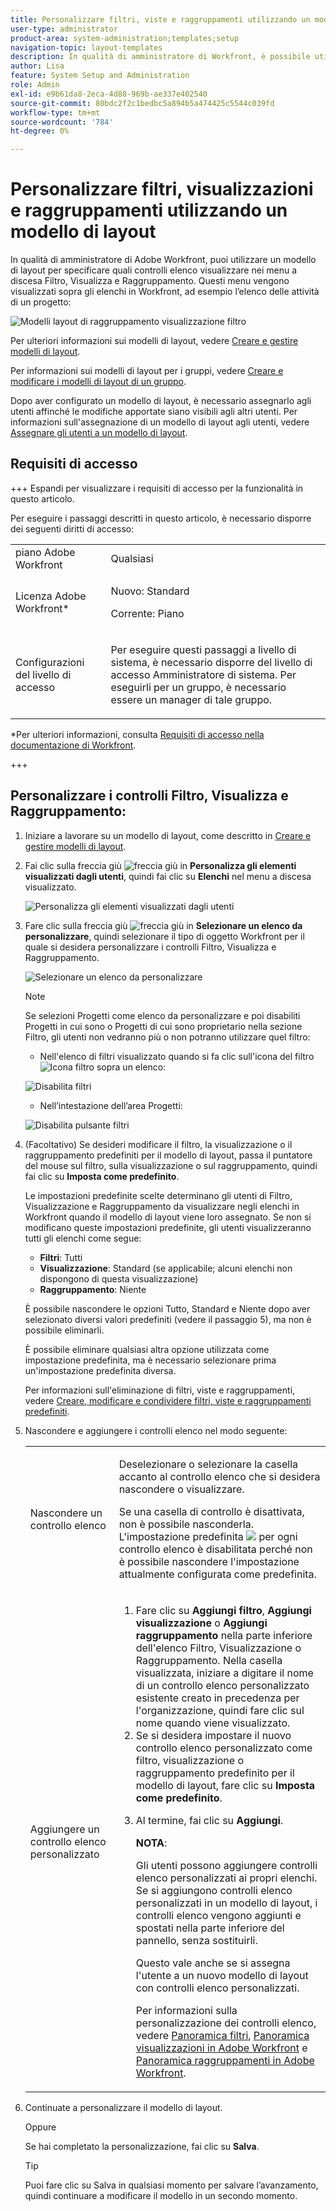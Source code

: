 ```yaml
---
title: Personalizzare filtri, viste e raggruppamenti utilizzando un modello di layout
user-type: administrator
product-area: system-administration;templates;setup
navigation-topic: layout-templates
description: In qualità di amministratore di Workfront, è possibile utilizzare un modello di layout per specificare quali controlli elenco visualizzare nei menu a discesa Filtro, Visualizza e Raggruppamento. Questi menu vengono visualizzati sopra gli elenchi in Workfront, ad esempio l’elenco delle attività di un progetto.
author: Lisa
feature: System Setup and Administration
role: Admin
exl-id: e9b61da8-2eca-4d88-969b-ae337e402540
source-git-commit: 80bdc2f2c1bedbc5a894b5a474425c5544c039fd
workflow-type: tm+mt
source-wordcount: '784'
ht-degree: 0%

---
```


# Personalizzare filtri, visualizzazioni e raggruppamenti utilizzando un modello di layout

In qualità di amministratore di Adobe Workfront, puoi utilizzare un modello di layout per specificare quali controlli elenco visualizzare nei menu a discesa Filtro, Visualizza e Raggruppamento. Questi menu vengono visualizzati sopra gli elenchi in Workfront, ad esempio l’elenco delle attività di un progetto:

![Modelli layout di raggruppamento visualizzazione filtro](assets/filter-view-grouping-layout-templates.png)

Per ulteriori informazioni sui modelli di layout, vedere [Creare e gestire modelli di layout](../../../administration-and-setup/customize-workfront/use-layout-templates/create-and-manage-layout-templates.md).

Per informazioni sui modelli di layout per i gruppi, vedere [Creare e modificare i modelli di layout di un gruppo](../../../administration-and-setup/manage-groups/work-with-group-objects/create-and-modify-a-groups-layout-templates.md).

Dopo aver configurato un modello di layout, è necessario assegnarlo agli utenti affinché le modifiche apportate siano visibili agli altri utenti. Per informazioni sull&#39;assegnazione di un modello di layout agli utenti, vedere [Assegnare gli utenti a un modello di layout](../use-layout-templates/assign-users-to-layout-template.md).

## Requisiti di accesso

+++ Espandi per visualizzare i requisiti di accesso per la funzionalità in questo articolo.

Per eseguire i passaggi descritti in questo articolo, è necessario disporre dei seguenti diritti di accesso:

<table style="table-layout:auto"> 
 <col> 
 <col> 
 <tbody> 
  <tr> 
   <td role="rowheader">piano Adobe Workfront</td> 
   <td>Qualsiasi</td> 
  </tr> 
  <tr> 
   <td role="rowheader">Licenza Adobe Workfront*</td> 
   <td><p>Nuovo: Standard</p>
  <p> Corrente: Piano</p>
   </td> 
  </tr> 
  <tr> 
   <td role="rowheader">Configurazioni del livello di accesso</td> 
   <td> <p>Per eseguire questi passaggi a livello di sistema, è necessario disporre del livello di accesso Amministratore di sistema.
Per eseguirli per un gruppo, è necessario essere un manager di tale gruppo.</p> </td> 
  </tr> 
 </tbody> 
</table>

*Per ulteriori informazioni, consulta [Requisiti di accesso nella documentazione di Workfront](/help/quicksilver/administration-and-setup/add-users/access-levels-and-object-permissions/access-level-requirements-in-documentation.md).

+++

## Personalizzare i controlli Filtro, Visualizza e Raggruppamento:

1. Iniziare a lavorare su un modello di layout, come descritto in [Creare e gestire modelli di layout](../../../administration-and-setup/customize-workfront/use-layout-templates/create-and-manage-layout-templates.md).
1. Fai clic sulla freccia giù ![freccia giù](assets/down-arrow-blue.png) in **Personalizza gli elementi visualizzati dagli utenti**, quindi fai clic su **Elenchi** nel menu a discesa visualizzato.

   ![Personalizza gli elementi visualizzati dagli utenti](assets/customize-what-users-see-dropdown-on-pg-adobe-branding.png)

1. Fare clic sulla freccia giù ![freccia giù](assets/down-arrow-blue.png) in **Selezionare un elenco da personalizzare**, quindi selezionare il tipo di oggetto Workfront per il quale si desidera personalizzare i controlli Filtro, Visualizza e Raggruppamento.

   ![Selezionare un elenco da personalizzare](assets/select-a-list-to-customize-menu-on-pg-adobe-branding.png)

   >[!NOTE]
   >
   >Se selezioni Progetti come elenco da personalizzare e poi disabiliti Progetti in cui sono o Progetti di cui sono proprietario nella sezione Filtro, gli utenti non vedranno più o non potranno utilizzare quel filtro:
   >
   >* Nell&#39;elenco di filtri visualizzato quando si fa clic sull&#39;icona del filtro ![Icona filtro](assets/filter-nwepng.png) sopra un elenco:
   >   
   >  ![Disabilita filtri](assets/disable-filters-projects-im-on-or-own.png)
   >   
   >* Nell’intestazione dell’area Progetti:
   >   
   >  ![Disabilita pulsante filtri](assets/disable-filter-pills.png)

1. (Facoltativo) Se desideri modificare il filtro, la visualizzazione o il raggruppamento predefiniti per il modello di layout, passa il puntatore del mouse sul filtro, sulla visualizzazione o sul raggruppamento, quindi fai clic su **Imposta come predefinito**.

   Le impostazioni predefinite scelte determinano gli utenti di Filtro, Visualizzazione e Raggruppamento da visualizzare negli elenchi in Workfront quando il modello di layout viene loro assegnato. Se non si modificano queste impostazioni predefinite, gli utenti visualizzeranno tutti gli elenchi come segue:

   * **Filtri**: Tutti
   * **Visualizzazione**: Standard (se applicabile; alcuni elenchi non dispongono di questa visualizzazione)
   * **Raggruppamento**: Niente

   È possibile nascondere le opzioni Tutto, Standard e Niente dopo aver selezionato diversi valori predefiniti (vedere il passaggio 5), ma non è possibile eliminarli.

   È possibile eliminare qualsiasi altra opzione utilizzata come impostazione predefinita, ma è necessario selezionare prima un&#39;impostazione predefinita diversa.

   Per informazioni sull&#39;eliminazione di filtri, viste e raggruppamenti, vedere [Creare, modificare e condividere filtri, viste e raggruppamenti predefiniti](../../../administration-and-setup/set-up-workfront/configure-system-defaults/create-and-share-default-fvgs.md).

1. Nascondere e aggiungere i controlli elenco nel modo seguente:

   <table style="table-layout:auto"> 
    <col> 
    <col> 
    <tbody> 
     <tr> 
      <td role="rowheader">Nascondere un controllo elenco</td> 
      <td> <p>Deselezionare o selezionare la casella accanto al controllo elenco che si desidera nascondere o visualizzare.</p> <p>Se una casella di controllo è disattivata, non è possibile nasconderla. L'impostazione predefinita <img src="assets/default-pill.png"> per ogni controllo elenco è disabilitata perché non è possibile nascondere l'impostazione attualmente configurata come predefinita.</p> </td> 
     </tr> 
     <tr> 
      <td role="rowheader">Aggiungere un controllo elenco personalizzato</td> 
      <td> <p> 
        <ol> 
         <li value="1"> Fare clic su <strong>Aggiungi filtro</strong>, <strong>Aggiungi visualizzazione</strong> o <strong>Aggiungi raggruppamento</strong> nella parte inferiore dell'elenco Filtro, Visualizzazione o Raggruppamento. Nella casella visualizzata, iniziare a digitare il nome di un controllo elenco personalizzato esistente creato in precedenza per l'organizzazione, quindi fare clic sul nome quando viene visualizzato.</li> 
         <li value="2"> Se si desidera impostare il nuovo controllo elenco personalizzato come filtro, visualizzazione o raggruppamento predefinito per il modello di layout, fare clic su <strong>Imposta come predefinito</strong>. </li> 
         <li value="3"> <p>Al termine, fai clic su <strong>Aggiungi</strong>.</p> <p><b>NOTA</b>: <p>Gli utenti possono aggiungere controlli elenco personalizzati ai propri elenchi. Se si aggiungono controlli elenco personalizzati in un modello di layout, i controlli elenco vengono aggiunti e spostati nella parte inferiore del pannello, senza sostituirli.</p> <p>Questo vale anche se si assegna l'utente a un nuovo modello di layout con controlli elenco personalizzati. </p> <p>Per informazioni sulla personalizzazione dei controlli elenco, vedere <a href="../../../reports-and-dashboards/reports/reporting-elements/filters-overview.md" class="MCXref xref">Panoramica filtri</a>, <a href="../../../reports-and-dashboards/reports/reporting-elements/views-overview.md" class="MCXref xref">Panoramica visualizzazioni in Adobe Workfront</a> e <a href="../../../reports-and-dashboards/reports/reporting-elements/groupings-overview.md" class="MCXref xref">Panoramica raggruppamenti in Adobe Workfront</a>.</p> </p> </li> 
        </ol> </p> </td> 
     </tr> 
    </tbody> 
   </table>

1. Continuate a personalizzare il modello di layout.

   Oppure

   Se hai completato la personalizzazione, fai clic su **Salva**.

   >[!TIP]
   >
   >Puoi fare clic su Salva in qualsiasi momento per salvare l’avanzamento, quindi continuare a modificare il modello in un secondo momento.
